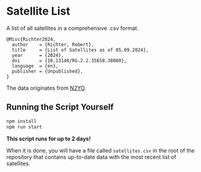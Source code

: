 # Satellite List

A list of all satellites in a comprehensive .csv format.

```
@Misc{Richter2024,
  author    = {Richter, Robert},
  title     = {List of Satellites as of 05.09.2024},
  year      = {2024},
  doi       = {10.13140/RG.2.2.35658.38080},
  language  = {en},
  publisher = {Unpublished},
}
```

The data originates from [N2YO](https://n2yo.com).

## Running the Script Yourself

```bash
npm install
npm run start
```

**This script runs for up to 2 days!**

When it is done, you will have a file called `satellites.csv` in the root of the repository that contains up-to-date data with the most recent list of satellites.
